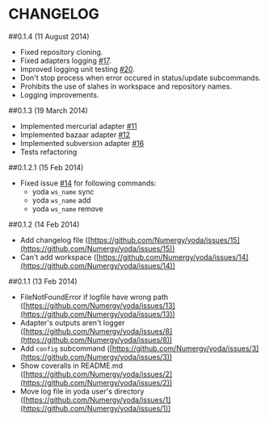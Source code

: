 # CHANGELOG

##0.1.4 (11 August 2014)
- Fixed repository cloning.
- Fixed adapters logging [#17](https://github.com/Numergy/yoda/issues/17).
- Improved logging unit testing [#20](https://github.com/Numergy/yoda/issues/20).
- Don't stop process when error occured in status/update subcommands.
- Prohibits the use of slahes in workspace and repository names.
- Logging improvements.

##0.1.3 (19 March 2014)
- Implemented mercurial adapter [#11](https://github.com/Numergy/yoda/issues/11)
- Implemented bazaar adapter [#12](https://github.com/Numergy/yoda/issues/12)
- Implemented subversion adapter [#16](https://github.com/Numergy/yoda/issues/16)
- Tests refactoring

##0.1.2.1 (15 Feb 2014)
- Fixed issue [#14](https://github.com/Numergy/yoda/issues/14) for following commands:
  - yoda `ws_name` sync
  - yoda `ws_name` add
  - yoda `ws_name` remove
  
##0.1.2 (14 Feb 2014)
- Add changelog file ([https://github.com/Numergy/yoda/issues/15](https://github.com/Numergy/yoda/issues/15))
- Can't add workspace ([https://github.com/Numergy/yoda/issues/14](https://github.com/Numergy/yoda/issues/14))

##0.1.1 (13 Feb 2014)
- FileNotFoundError if logfile have wrong path ([https://github.com/Numergy/yoda/issues/13](https://github.com/Numergy/yoda/issues/13))
- Adapter's outputs aren't logger ([https://github.com/Numergy/yoda/issues/8](https://github.com/Numergy/yoda/issues/8))
- Add `config` subcommand ([https://github.com/Numergy/yoda/issues/3](https://github.com/Numergy/yoda/issues/3))
- Show coveralls in README.md ([https://github.com/Numergy/yoda/issues/2](https://github.com/Numergy/yoda/issues/2))
- Move log file in yoda user's directory ([https://github.com/Numergy/yoda/issues/1](https://github.com/Numergy/yoda/issues/1))
